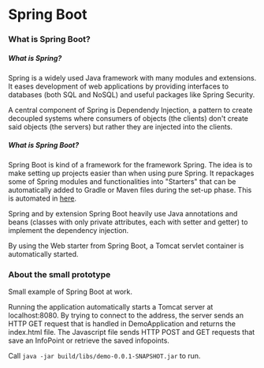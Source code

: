 # Spring Boot

### What is Spring Boot?

##### What is Spring?
Spring is a widely used Java framework with many modules and extensions.
It eases development of web applications by providing interfaces to databases
(both SQL and NoSQL) and useful packages like Spring Security.

A central component of Spring is Dependendy Injection, a pattern to create decoupled systems where 
consumers of objects (the clients) don't create said objects (the servers) but rather they are
injected into the clients.

##### What is Spring Boot?
Spring Boot is kind of a framework for the framework Spring. The idea is to make setting up projects easier than when using
pure Spring. It repackages some of Spring modules and functionalities into "Starters" that can be automatically added to
Gradle or Maven files during the set-up phase. This is automated in [here](https://start.spring.io/).

Spring and by extension Spring Boot heavily use Java annotations and beans (classes with only private attributes, each with
setter and getter) to implement the dependency injection.

By using the Web starter from Spring Boot, a Tomcat servlet container is automatically started.

### About the small prototype
Small example of Spring Boot at work.

Running the application automatically starts a Tomcat server at localhost:8080. By trying to connect to the address, the
server sends an HTTP GET request that is handled in DemoApplication and returns the index.html file. The Javascript file 
sends HTTP POST and GET requests that save an InfoPoint or retrieve the saved infopoints.

Call ```java -jar build/libs/demo-0.0.1-SNAPSHOT.jar``` to run. 

    